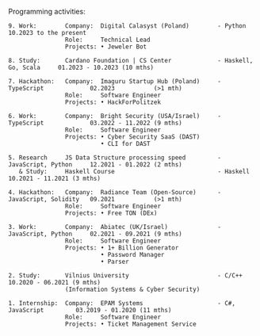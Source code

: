 Programming activities:

```
9. Work:        Company:  Digital Calasyst (Poland)        - Python                 10.2023 to the present
                Role:     Technical Lead
                Projects: • Jeweler Bot

8. Study:       Cardano Foundation | CS Center             - Haskell, Go, Scala     01.2023 - 10.2023 (10 mths)

7. Hackathon:   Company:  Imaguru Startup Hub (Poland)     - TypeScript             02.2023           (>1 mth)
                Role:     Software Engineer
                Projects: • HackForPolitzek

6. Work:        Company:  Bright Security (USA/Israel)     - TypeScript             03.2022 - 11.2022 (9 mths)
                Role:     Software Engineer
                Projects: • Cyber Security SaaS (DAST)
                          • CLI for DAST

5. Research     JS Data Structure processing speed         - JavaScript, Python     12.2021 - 01.2022 (2 mths)
   & Study:     Haskell Course                             - Haskell                10.2021 - 11.2021 (3 mths)

4. Hackathon:   Company:  Radiance Team (Open-Source)      - JavaScript, Solidity   09.2021           (>1 mth)
                Role:     Software Engineer
                Projects: • Free TON (DEx)

3. Work:        Company:  Abiatec (UK/Israel)              - JavaScript, Python     02.2021 - 09.2021 (9 mths)
                Role:     Software Engineer
                Projects: • 1+ Billion Generator
                          • Password Manager
                          • Parser

2. Study:       Vilnius University                         - C/C++                  10.2020 - 06.2021 (9 mths)
                (Information Systems & Cyber Security)

1. Internship:  Company:  EPAM Systems                     - C#, JavaScript         03.2019 - 01.2020 (11 mths)
                Role:     Software Engineer
                Projects: • Ticket Management Service
```

<!--
**lenchevskii/lenchevskii** is a ✨ _special_ ✨ repository because its `README.md` (this file) appears on your GitHub profile.

Here are some ideas to get you started:

- 🔭 I’m currently working on ...
- 🌱 I’m currently learning ...
- 👯 I’m looking to collaborate on ...
- 🤔 I’m looking for help with ...
- 💬 Ask me about ...
- 📫 How to reach me: ...
- 😄 Pronouns: ...
- ⚡ Fun fact: ...
-->
